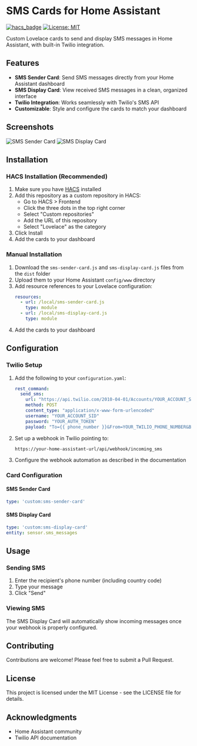 # SMS Cards for Home Assistant

[![hacs_badge](https://img.shields.io/badge/HACS-Custom-orange.svg)](https://github.com/custom-components/hacs)
[![License: MIT](https://img.shields.io/badge/License-MIT-yellow.svg)](https://opensource.org/licenses/MIT)

Custom Lovelace cards to send and display SMS messages in Home Assistant, with built-in Twilio integration.

## Features

- **SMS Sender Card**: Send SMS messages directly from your Home Assistant dashboard
- **SMS Display Card**: View received SMS messages in a clean, organized interface
- **Twilio Integration**: Works seamlessly with Twilio's SMS API
- **Customizable**: Style and configure the cards to match your dashboard

## Screenshots

![SMS Sender Card](screenshots/sender-card.png)
![SMS Display Card](screenshots/display-card.png)

## Installation

### HACS Installation (Recommended)

1. Make sure you have [HACS](https://hacs.xyz/) installed
2. Add this repository as a custom repository in HACS:
    - Go to HACS > Frontend
    - Click the three dots in the top right corner
    - Select "Custom repositories"
    - Add the URL of this repository
    - Select "Lovelace" as the category
3. Click Install
4. Add the cards to your dashboard

### Manual Installation

1. Download the `sms-sender-card.js` and `sms-display-card.js` files from the `dist` folder
2. Upload them to your Home Assistant `config/www` directory
3. Add resource references to your Lovelace configuration:
   ```yaml
   resources:
     - url: /local/sms-sender-card.js
       type: module
     - url: /local/sms-display-card.js
       type: module
   ```
4. Add the cards to your dashboard

## Configuration

### Twilio Setup

1. Add the following to your `configuration.yaml`:
   ```yaml
   rest_command:
     send_sms:
       url: "https://api.twilio.com/2010-04-01/Accounts/YOUR_ACCOUNT_SID/Messages.json"
       method: POST
       content_type: "application/x-www-form-urlencoded"
       username: "YOUR_ACCOUNT_SID"
       password: "YOUR_AUTH_TOKEN"
       payload: "To={{ phone_number }}&From=YOUR_TWILIO_PHONE_NUMBER&Body={{ message }}"
   ```

2. Set up a webhook in Twilio pointing to:
   ```
   https://your-home-assistant-url/api/webhook/incoming_sms
   ```

3. Configure the webhook automation as described in the documentation

### Card Configuration

#### SMS Sender Card
```yaml
type: 'custom:sms-sender-card'
```

#### SMS Display Card
```yaml
type: 'custom:sms-display-card'
entity: sensor.sms_messages
```

## Usage

### Sending SMS
1. Enter the recipient's phone number (including country code)
2. Type your message
3. Click "Send"

### Viewing SMS
The SMS Display Card will automatically show incoming messages once your webhook is properly configured.

## Contributing

Contributions are welcome! Please feel free to submit a Pull Request.

## License

This project is licensed under the MIT License - see the LICENSE file for details.

## Acknowledgments

- Home Assistant community
- Twilio API documentation